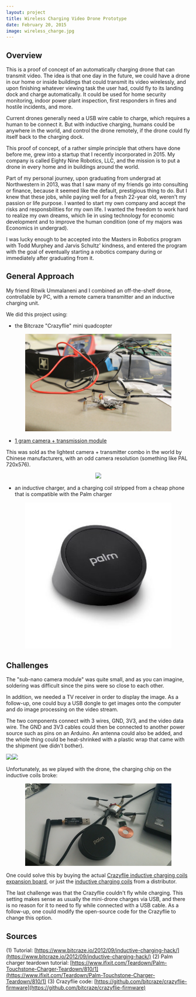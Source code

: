 ```yaml
---
layout: project
title: Wireless Charging Video Drone Prototype
date: February 20, 2015
image: wireless_charge.jpg
---
```


## Overview
This is a proof of concept of an automatically charging drone that can transmit video. The idea is that one day in the future, we could have a drone in our home or inside buildings that could transmit its video wirelessly, and upon finishing whatever viewing task the user had, could fly to its landing dock and charge automatically. It could be used for home security monitoring, indoor power plant inspection, first responders in fires and hostile incidents, and more.

Current drones generally need a USB wire cable to charge, which requires a human to be connect it. But with inductive charging, humans could be anywhere in the world, and control the drone remotely, if the drone could fly itself back to the charging dock. 

This proof of concept, of a rather simple principle that others have done before me, grew into a startup that I recently incorporated in 2015. My company is called Eighty Nine Robotics, LLC, and the mission is to put a drone in every home and in buildings around the world. 

Part of my personal journey, upon graduating from undergrad at Northwestern in 2013, was that I saw many of my friends go into consulting or finance, because it seemed like the default, prestigious thing to do. But I knew that these jobs, while paying well for a fresh 22-year old, weren't my passion or life purpose. I wanted to start my own company and accept the risks and responsbilities for my own life. I wanted the freedom to work hard to realize my own dreams, which lie in using technology for economic development and to improve the human condition (one of my majors was Economics in undergrad). 

I was lucky enough to be accepted into the Masters in Robotics program with Todd Murphey and Jarvis Schultz' kindness, and entered the program with the goal of eventually starting a robotics company during or immediately after graduating from it.

## General Approach

My friend Ritwik Ummalaneni and I combined an off-the-shelf drone, controllable by PC, with a remote camera transmitter and an inductive charging unit. 

We did this project using:

- the Bitcraze "Crazyflie" mini quadcopter
<center><img src="https://github.com/robotjackie/portfolio/blob/gh-pages/public/images/crazyflie.JPG?raw=true"  width="400"></center>


- [1 gram camera + transmission module](http://www.fpvhobby.com/143-sub-nano-combo-set.html)

This was sold as the lightest camera + transmitter combo in the world by Chinese manufacturers, with an odd camera resolution (something like PAL 720x576).
<center><img src="http://www.fpvhobby.com/img/p/143-353-large.jpg" width="500"></center>

- an inductive charger, and a charging coil stripped from a cheap phone that is compatible with the Palm charger
<center><img src="https://github.com/robotjackie/portfolio/blob/gh-pages/public/images/palm_charger.jpg?raw=true" width="400"></center>


## Challenges
The "sub-nano camera module" was quite small, and as you can imagine, soldering was difficult since the pins were so close to each other. 

In addition, we needed a TV receiver in order to display the image. As a follow-up, one could buy a USB dongle to get images onto the computer and do image processing on the video stream.

The two components connect with 3 wires, GND, 3V3, and the video data wire. The GND and 3V3 cables could then be connected to another power source such as pins on an Arduino. An antenna could also be added, and the whole thing could be heat-shrinked with a plastic wrap that came with the shipment (we didn't bother).

<img src="http://www.fpvhobby.com/img/p/143-354-thickbox.jpg" width="250"><img src="http://www.fpvhobby.com/img/p/143-380-thickbox.jpg" width="250">

Unfortunately, as we played with the drone, the charging chip on the inductive coils broke: 

<center><img src="https://github.com/robotjackie/portfolio/blob/gh-pages/public/images/crazyflie_broken.jpg?raw=true" alt="Broken charging chip" width="400"></center>

One could solve this by buying the actual [Crazyflie inductive charging coils expansion board](http://www.seeedstudio.com/depot/Crazyflie-20-Qi-inductive-charging-expansion-board-p-2112.html), or just the [inductive charging coils](http://www.digikey.com/product-search/en/inductors-coils-chokes/wireless-charging-coils/197928?WT.srch=1) from a distributor.

The last challenge was that the Crazyflie couldn't fly while charging. This setting makes sense as usually the mini-drone charges via USB, and there is no reason for it to need to fly while connected with a USB cable. As a follow-up, one could modify the open-source code for the Crazyflie to change this option.


## Sources
(1) Tutorial: [https://www.bitcraze.io/2012/09/inductive-charging-hack/](https://www.bitcraze.io/2012/09/inductive-charging-hack/)
(2) Palm charger teardown tutorial: [https://www.ifixit.com/Teardown/Palm-Touchstone-Charger-Teardown/810/1](https://www.ifixit.com/Teardown/Palm-Touchstone-Charger-Teardown/810/1)
(3) Crazyflie code: [https://github.com/bitcraze/crazyflie-firmware](https://github.com/bitcraze/crazyflie-firmware)

